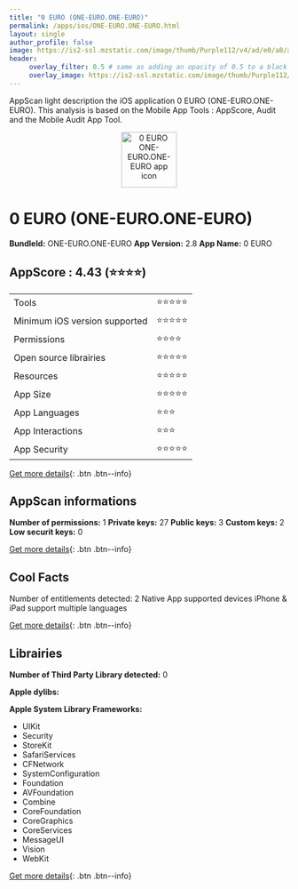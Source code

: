 ```yaml
---
title: "0 EURO (ONE-EURO.ONE-EURO)"
permalink: /apps/ios/ONE-EURO.ONE-EURO.html
layout: single
author_profile: false
image: https://is2-ssl.mzstatic.com/image/thumb/Purple112/v4/ad/e0/a8/ade0a8c7-ca1d-66c5-b5da-25b245a26dcd/AppIcon-0-1x_U007emarketing-0-7-0-sRGB-85-220.png/512x512bb.jpg
header: 
     overlay_filter: 0.5 # same as adding an opacity of 0.5 to a black background
     overlay_image: https://is2-ssl.mzstatic.com/image/thumb/Purple112/v4/ad/e0/a8/ade0a8c7-ca1d-66c5-b5da-25b245a26dcd/AppIcon-0-1x_U007emarketing-0-7-0-sRGB-85-220.png/512x512bb.jpg
---
```

AppScan light description the iOS application 0 EURO (ONE-EURO.ONE-EURO). This analysis is based on the Mobile App Tools : AppScore, Audit and the Mobile Audit App Tool.

  
  
<div style="text-align: center;"><img src="https://is2-ssl.mzstatic.com/image/thumb/Purple112/v4/ad/e0/a8/ade0a8c7-ca1d-66c5-b5da-25b245a26dcd/AppIcon-0-1x_U007emarketing-0-7-0-sRGB-85-220.png/512x512bb.jpg" width="100" height="100" alt="0 EURO ONE-EURO.ONE-EURO app icon"></div>  
  
# 0 EURO (ONE-EURO.ONE-EURO)

**BundleId:** ONE-EURO.ONE-EURO
**App Version:** 2.8
**App Name:** 0 EURO


## AppScore : 4.43 (⭐️⭐️⭐️⭐️) 

<table>
<tr><td> Tools </td><td> ⭐️⭐️⭐️⭐️⭐️ </td></tr>
<tr><td> Minimum iOS version supported </td><td> ⭐️⭐️⭐️⭐️⭐️ </td></tr>
<tr><td> Permissions </td><td> ⭐️⭐️⭐️⭐️ </td></tr>
<tr><td> Open source librairies </td><td> ⭐️⭐️⭐️⭐️⭐️ </td></tr>
<tr><td> Resources </td><td> ⭐️⭐️⭐️⭐️⭐️ </td></tr>
<tr><td> App Size </td><td> ⭐️⭐️⭐️⭐️⭐️ </td></tr>
<tr><td> App Languages </td><td> ⭐️⭐️⭐️ </td></tr>
<tr><td> App Interactions </td><td> ⭐️⭐️⭐️ </td></tr>
<tr><td> App Security </td><td> ⭐️⭐️⭐️⭐️⭐️ </td></tr>
</table>

[Get more details](/pricing.html){: .btn .btn--info}  
  
## AppScan informations 

**Number of permissions:** 1
**Private keys:** 27
**Public keys:** 3
**Custom keys:** 2
**Low securit keys:** 0
  
[Get more details](/pricing.html){: .btn .btn--info}

## Cool Facts

Number of entitlements detected: 2
Native App
supported devices iPhone & iPad
support multiple languages
  
[Get more details](/pricing.html){: .btn .btn--info}

## Librairies 
**Number of Third Party Library detected:** 0

**Apple dylibs:**


**Apple System Library Frameworks:**
- UIKit
- Security
- StoreKit
- SafariServices
- CFNetwork
- SystemConfiguration
- Foundation
- AVFoundation
- Combine
- CoreFoundation
- CoreGraphics
- CoreServices
- MessageUI
- Vision
- WebKit


  
[Get more details](/pricing.html){: .btn .btn--info}

